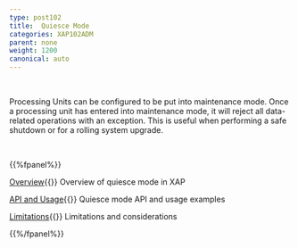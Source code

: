 ```yaml
---
type: post102
title:  Quiesce Mode
categories: XAP102ADM
parent: none
weight: 1200
canonical: auto
---
```


<br>

Processing Units can be configured to be put into maintenance mode. Once a processing unit has entered into maintenance mode, it will reject all data-related operations with an exception.
This is useful when performing a safe shutdown or for a rolling system upgrade.

<br>

{{%fpanel%}}

[Overview](./quiesce-overview.html){{<wbr>}}
Overview of quiesce mode in XAP

[API and Usage](./quiesce-pu-api.html){{<wbr>}}
Quiesce mode API and usage examples

[Limitations](./quiesce-limitations.html){{<wbr>}}
Limitations and considerations

{{%/fpanel%}}
